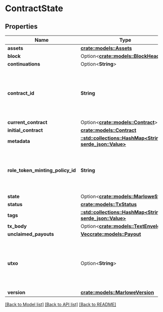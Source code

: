 # ContractState

## Properties

Name | Type | Description | Notes
------------ | ------------- | ------------- | -------------
**assets** | [**crate::models::Assets**](Assets.md) |  | 
**block** | Option<[**crate::models::BlockHeader**](BlockHeader.md)> |  | [optional]
**continuations** | Option<**String**> |  | [optional]
**contract_id** | **String** | A reference to a transaction output with a transaction ID and index. | 
**current_contract** | Option<[**crate::models::Contract**](Contract.md)> |  | [optional]
**initial_contract** | [**crate::models::Contract**](Contract.md) |  | 
**metadata** | [**::std::collections::HashMap<String, serde_json::Value>**](serde_json::Value.md) |  | 
**role_token_minting_policy_id** | **String** | The hex-encoded minting policy ID for a native Cardano token | 
**state** | Option<[**crate::models::MarloweState**](MarloweState.md)> |  | [optional]
**status** | [**crate::models::TxStatus**](TxStatus.md) |  | 
**tags** | [**::std::collections::HashMap<String, serde_json::Value>**](serde_json::Value.md) |  | 
**tx_body** | Option<[**crate::models::TextEnvelope**](TextEnvelope.md)> |  | [optional]
**unclaimed_payouts** | [**Vec<crate::models::Payout>**](Payout.md) |  | 
**utxo** | Option<**String**> | A reference to a transaction output with a transaction ID and index. | [optional]
**version** | [**crate::models::MarloweVersion**](MarloweVersion.md) |  | 

[[Back to Model list]](../README.md#documentation-for-models) [[Back to API list]](../README.md#documentation-for-api-endpoints) [[Back to README]](../README.md)


